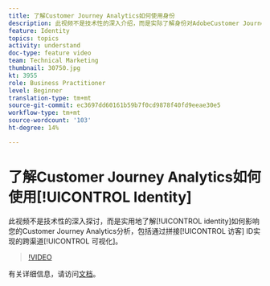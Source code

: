 ```yaml
---
title: 了解Customer Journey Analytics如何使用身份
description: 此视频不是技术性的深入介绍，而是实际了解身份对AdobeCustomer Journey Analytics中分析的影响，包括通过缝合访客ID实现的跨渠道可视化。
feature: Identity
topics: topics
activity: understand
doc-type: feature video
team: Technical Marketing
thumbnail: 30750.jpg
kt: 3955
role: Business Practitioner
level: Beginner
translation-type: tm+mt
source-git-commit: ec3697dd60161b59b7f0cd9878f40fd9eeae30e5
workflow-type: tm+mt
source-wordcount: '103'
ht-degree: 14%

---
```



# 了解Customer Journey Analytics如何使用[!UICONTROL Identity]

此视频不是技术性的深入探讨，而是实用地了解[!UICONTROL identity]如何影响您的Customer Journey Analytics分析，包括通过拼接[!UICONTROL 访客] ID实现的跨渠道[!UICONTROL 可视化]。

>[!VIDEO](https://video.tv.adobe.com/v/30750/?quality=12&enable10seconds=on&speedcontrol=on)

有关详细信息，请访问[文档](https://docs.adobe.com/content/help/zh-Hans/analytics-platform/using/cja-landing.html)。
